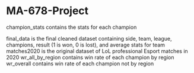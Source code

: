 # MA-678-Project

champion_stats contains the stats for each champion

final_data is the final cleaned dataset containing side, team, league, champions, result (1 is won, 0 is lost), and average stats for team
matches2020 is the original dataset of LoL professional Esport matches in 2020
wr_all_by_region contains win rate of each champion by region
wr_overall contains win rate of each champion not by region
